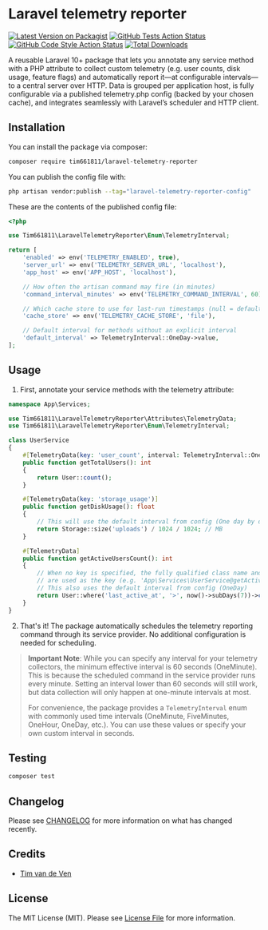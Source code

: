 # Laravel telemetry reporter

[![Latest Version on Packagist](https://img.shields.io/packagist/v/tim661811/laravel-telemetry-reporter.svg?style=flat-square)](https://packagist.org/packages/tim661811/laravel-telemetry-reporter)
[![GitHub Tests Action Status](https://img.shields.io/github/actions/workflow/status/tim661811/laravel-telemetry-reporter/run-tests.yml?branch=main&label=tests&style=flat-square)](https://github.com/tim661811/laravel-telemetry-reporter/actions?query=workflow%3Arun-tests+branch%3Amain)
[![GitHub Code Style Action Status](https://img.shields.io/github/actions/workflow/status/tim661811/laravel-telemetry-reporter/fix-php-code-style-issues.yml?branch=main&label=code%20style&style=flat-square)](https://github.com/tim661811/laravel-telemetry-reporter/actions?query=workflow%3A"Fix+PHP+code+style+issues"+branch%3Amain)
[![Total Downloads](https://img.shields.io/packagist/dt/tim661811/laravel-telemetry-reporter.svg?style=flat-square)](https://packagist.org/packages/tim661811/laravel-telemetry-reporter)

A reusable Laravel 10+ package that lets you annotate any service method with a PHP attribute to collect custom telemetry (e.g. user counts, disk usage, feature flags) and automatically report it—at
configurable intervals—to a central server over HTTP. Data is grouped per application host, is fully configurable via a published telemetry.php config (backed by your chosen cache), and integrates
seamlessly with Laravel’s scheduler and HTTP client.

## Installation

You can install the package via composer:

```bash
composer require tim661811/laravel-telemetry-reporter
```

You can publish the config file with:

```bash
php artisan vendor:publish --tag="laravel-telemetry-reporter-config"
```

These are the contents of the published config file:

```php
<?php

use Tim661811\LaravelTelemetryReporter\Enum\TelemetryInterval;

return [
    'enabled' => env('TELEMETRY_ENABLED', true),
    'server_url' => env('TELEMETRY_SERVER_URL', 'localhost'),
    'app_host' => env('APP_HOST', 'localhost'),

    // How often the artisan command may fire (in minutes)
    'command_interval_minutes' => env('TELEMETRY_COMMAND_INTERVAL', 60),

    // Which cache store to use for last-run timestamps (null = default)
    'cache_store' => env('TELEMETRY_CACHE_STORE', 'file'),

    // Default interval for methods without an explicit interval
    'default_interval' => TelemetryInterval::OneDay->value,
];
```

## Usage

1. First, annotate your service methods with the telemetry attribute:

```php
namespace App\Services;

use Tim661811\LaravelTelemetryReporter\Attributes\TelemetryData;
use Tim661811\LaravelTelemetryReporter\Enum\TelemetryInterval;

class UserService
{
    #[TelemetryData(key: 'user_count', interval: TelemetryInterval::OneHour->value)]
    public function getTotalUsers(): int
    {
        return User::count();
    }

    #[TelemetryData(key: 'storage_usage')]
    public function getDiskUsage(): float
    {
        // This will use the default interval from config (One day by default)
        return Storage::size('uploads') / 1024 / 1024; // MB
    }

    #[TelemetryData]
    public function getActiveUsersCount(): int
    {
        // When no key is specified, the fully qualified class name and method name
        // are used as the key (e.g. 'App\Services\UserService@getActiveUsersCount')
        // This also uses the default interval from config (OneDay)
        return User::where('last_active_at', '>', now()->subDays(7))->count();
    }
}
```

2. That's it! The package automatically schedules the telemetry reporting command through its service provider. No additional configuration is needed for scheduling.

> **Important Note**: While you can specify any interval for your telemetry collectors, the minimum effective interval is 60 seconds (OneMinute). This is because the scheduled command in the service
> provider runs every minute. Setting an interval lower than 60 seconds will still work, but data collection will only happen at one-minute intervals at most.
>
> For convenience, the package provides a `TelemetryInterval` enum with commonly used time intervals (OneMinute, FiveMinutes, OneHour, OneDay, etc.). You can use these values or specify your own
> custom interval in seconds.

## Testing

```bash
composer test
```

## Changelog

Please see [CHANGELOG](CHANGELOG.md) for more information on what has changed recently.

## Credits

- [Tim van de Ven](https://github.com/tim661811)

## License

The MIT License (MIT). Please see [License File](LICENSE.md) for more information.
